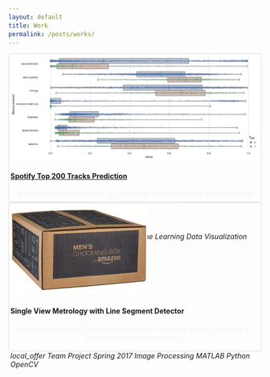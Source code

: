 ```yaml
---
layout: default
title: Work
permalink: /posts/works/
---
```


<div class="row">
  <div class="mb-4 col-xl-6">
    <div class="container" style="padding: 3px; border-radius: 4px; border: 1px solid #ddd;">
      <div class="hovereffect" style="height: 18rem;">
        <img class="image mb-2" src="/figure/demo.png">
        <div class="middle">
          <a href="https://github.com/thsieh4/CSC522_project"><h4>Spotify Top 200 Tracks Prediction</h4></a>
          <p style="color:#f4f4f4; text-align:center;">A binary classifier capable of predicting whether a song will be listed in Top 200 Tracks on Spotify.</p>
          <div class="progress mb-3">
            <div class="progress-bar progress-bar-striped progress-bar-animated bg-secondary" style="width:78%">78%</div>
          </div>
          <h6 class="fixed-bottom">
            <i class="material-icons md-16">local_offer</i>
            <span class="badge badge-dark">Team Project</span>
            <span class="badge badge-dark">Fall 2017</span>
            <span class="badge badge-secondary">Machine Learning</span>
            <span class="badge badge-secondary">Data Visualization</span>
            <span class="badge badge-success">Python</span>
            <span class="badge badge-info">scikit-learn</span>
            <span class="badge badge-info">pandas</span>
          </h6>
        </div>
      </div>  
    </div>
  </div>
  
  <div class="mb-4 col-xl-6">
    <div class="container" style="padding: 3px; border-radius: 4px; border: 1px solid #ddd;">
      <div class="hovereffect" style="height: 18rem;">
        <img class="image mb-2" src="/figure/Project_SingleViewMetrology.gif">
        <div class="middle">
          <h4>Single View Metrology with Line Segment Detector</h4>
          <p style="color:#f4f4f4; text-align:center;">Reconstructed the 3D box-shaped object from one single 2D image in terms of projective geometry.</p>
          <h6 class="fixed-bottom">
            <i class="material-icons md-16">local_offer</i>
            <span class="badge badge-dark">Team Project</span>
            <span class="badge badge-dark">Spring 2017</span>
            <span class="badge badge-secondary">Image Processing</span>
            <span class="badge badge-success">MATLAB</span>
            <span class="badge badge-success">Python</span>
            <span class="badge badge-info">OpenCV</span>
          </h6>
        </div>
      </div>
    </div>
  </div>
  
</div>  
